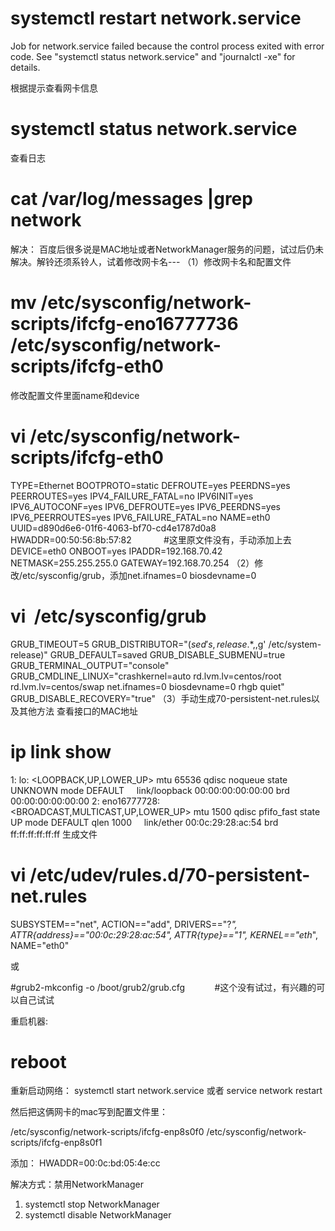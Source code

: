 # systemctl restart network.service
Job for network.service failed because the control process exited with error code. See "systemctl status network.service" and "journalctl -xe" for details.

根据提示查看网卡信息
# systemctl status network.service

查看日志
# cat /var/log/messages |grep network


解决：
百度后很多说是MAC地址或者NetworkManager服务的问题，试过后仍未解决。解铃还须系铃人，试着修改网卡名---
（1）修改网卡名和配置文件
# mv /etc/sysconfig/network-scripts/ifcfg-eno16777736 /etc/sysconfig/network-scripts/ifcfg-eth0
修改配置文件里面name和device
# vi /etc/sysconfig/network-scripts/ifcfg-eth0
TYPE=Ethernet
BOOTPROTO=static
DEFROUTE=yes
PEERDNS=yes
PEERROUTES=yes
IPV4_FAILURE_FATAL=no
IPV6INIT=yes
IPV6_AUTOCONF=yes
IPV6_DEFROUTE=yes
IPV6_PEERDNS=yes
IPV6_PEERROUTES=yes
IPV6_FAILURE_FATAL=no
NAME=eth0
UUID=d890d6e6-01f6-4063-bf70-cd4e1787d0a8
HWADDR=00:50:56:8b:57:82             #这里原文件没有，手动添加上去
DEVICE=eth0
ONBOOT=yes
IPADDR=192.168.70.42
NETMASK=255.255.255.0
GATEWAY=192.168.70.254
（2）修改/etc/sysconfig/grub，添加net.ifnames=0 biosdevname=0
# vi  /etc/sysconfig/grub
GRUB_TIMEOUT=5
GRUB_DISTRIBUTOR="$(sed 's, release .*$,,g' /etc/system-release)"
GRUB_DEFAULT=saved
GRUB_DISABLE_SUBMENU=true
GRUB_TERMINAL_OUTPUT="console"
GRUB_CMDLINE_LINUX="crashkernel=auto rd.lvm.lv=centos/root rd.lvm.lv=centos/swap net.ifnames=0 biosdevname=0 rhgb quiet"
GRUB_DISABLE_RECOVERY="true"
（3）手动生成70-persistent-net.rules以及其他方法
查看接口的MAC地址
# ip link show
1: lo: <LOOPBACK,UP,LOWER_UP> mtu 65536 qdisc noqueue state UNKNOWN mode DEFAULT
    link/loopback 00:00:00:00:00:00 brd 00:00:00:00:00:00
2: eno16777728: <BROADCAST,MULTICAST,UP,LOWER_UP> mtu 1500 qdisc pfifo_fast state UP mode DEFAULT qlen 1000
    link/ether 00:0c:29:28:ac:54 brd ff:ff:ff:ff:ff:ff
生成文件
# vi /etc/udev/rules.d/70-persistent-net.rules
SUBSYSTEM=="net", ACTION=="add", DRIVERS=="?*", ATTR{address}=="00:0c:29:28:ac:54", ATTR{type}=="1", KERNEL=="eth*", NAME="eth0"


或

#grub2-mkconfig -o /boot/grub2/grub.cfg            #这个没有试过，有兴趣的可以自己试试

重启机器:
# reboot

重新启动网络：
systemctl start network.service
或者
service network restart

然后把这俩网卡的mac写到配置文件里：

/etc/sysconfig/network-scripts/ifcfg-enp8s0f0
/etc/sysconfig/network-scripts/ifcfg-enp8s0f1

添加：
HWADDR=00:0c:bd:05:4e:cc​

解决方式：禁用NetworkManager

1. systemctl stop NetworkManager
2. systemctl disable NetworkManager


